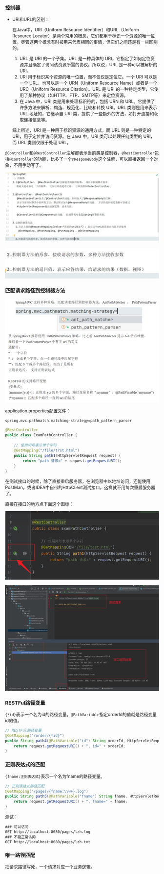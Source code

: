 ### 控制器

- URI和URL的区别：

  在Java中，URI（Uniform Resource Identifier）和URL（Uniform Resource Locator）是两个常用的概念，它们都用于标识一个资源的唯一位置。尽管这两个概念有时被用来代表相同的事情，但它们之间还是有一些区别的。

  1. URL 是 URI 的一个子集。URL 是一种具体的 URI，它指定了如何定位资源并且确定了访问该资源所需的协议。所以说，URL 是一种可以被解析的 URI。
  2. URI 用于标识某个资源的唯一位置，而不仅仅是定位它。一个 URI 可以是一个 URL，也可以是一个 URN（Uniform Resource Name）或者是一个 URC（Uniform Resource Citation）。URL 是 URI 的一种特定类型，它使用了某种协议（如HTTP、FTP、SMTP等）来定位资源。
  3. 在 Java 中，URI 类是用来处理标识符的，包括 URN 和 URL。它提供了许多方法来解析、构造、规范化、比较和转换 URI。URL 类则是用来表示 URL 地址的，它继承自 URI 类，提供了一些额外的方法，如打开连接和获取连接信息等。

  综上所述，URI 是一种用于标识资源的通用方式，而 URL 则是一种特定的 URI，用于定位并访问资源。在 Java 中，URI 类可以处理任何类型的 URI，而 URL 类则仅限于处理 URL。

`@Controller`和`@RestController`注解都表示当前类是控制器，`@RestController`包括`@Controller`的功能，比多了一个`@ResponeBody`这个注解，可以直接返回一个对象，不用手动写了。

![image-20230430223344542](./pic/image-20230430223344542.png)

![image-20230430223406235](./pic/image-20230430223406235.png)

### 匹配请求路径到控制器方法

![image-20230430224101762](./pic/image-20230430224101762.png)

application.properties配置文件：

```properties
spring.mvc.pathmatch.matching-strategy=path_pattern_parser
```

```java
@RestController
public class ExamPathController {

    // 使用问号表示单个字符
    @GetMapping("/file/t?st.html")
    public String path1(HttpServletRequest request) {
        return "path 请求=" + request.getRequestURI();
    }
}
```

在测试接口的时候，除了直接重启服务器，在浏览器中以地址访问，还能使用PostMan，或者IDEA中自带的HttpClient测试接口，这样就不用每次重启服务器了。

直接在接口的地方点下面这个图标：

![image-20230430224922856](./pic/image-20230430224922856.png)

![image-20230430224846750](./pic/image-20230430224846750.png)

### RESTFul路径变量

`{*id}`表示一个名为id的路径变量。`@PathVariable`指定orderId的值就是路径变量id的值。

```java
// RESTFul路径变量
@GetMapping("/order/{*id}")
public String path4(@PathVariable("id") String orderId, HttpServletRequest request) {
    return request.getRequestURI() + ", id=" + orderId;
}
```

### 正则表达式的匹配

`{fname:正则表达式}`表示一个名为fname的路径变量。

```java
// 正则表达式路径匹配
@GetMapping("/pages/{fname:\\w+}.log")
public String path5(@PathVariable("fname") String fname, HttpServletRequest request) {
    return request.getRequestURI() + ", fname=" + fname;
}
```

测试：

```http
### 可以访问
GET http://localhost:8080/pages/lzh.log
### 不能正常访问
GET http://localhost:8080/pages/lzh.txt
```

### 唯一路径匹配

把请求路径写死，一个请求对应一个业务逻辑。